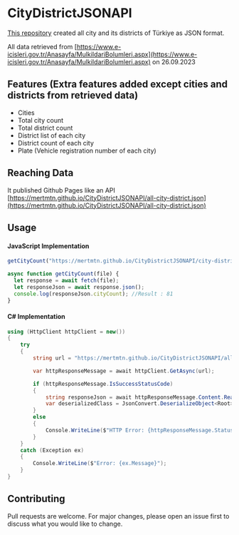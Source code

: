 # CityDistrictJSONAPI

[This repository](https://github.com/mertmtn/CityDistrictJSONAPI) created all city and its districts of Türkiye as JSON format. 

All data retrieved from [https://www.e-icisleri.gov.tr/Anasayfa/MulkiIdariBolumleri.aspx](https://www.e-icisleri.gov.tr/Anasayfa/MulkiIdariBolumleri.aspx) on 26.09.2023

## Features (Extra features added except cities and districts from retrieved data)
* Cities
* Total city count
* Total district count
* District list of each city
* District count of each city
* Plate (Vehicle registration number of each city)


## Reaching Data

It published Github Pages like an API
[https://mertmtn.github.io/CityDistrictJSONAPI/all-city-district.json](https://mertmtn.github.io/CityDistrictJSONAPI/all-city-district.json)

## Usage

#### JavaScript Implementation
```javascript
getCityCount("https://mertmtn.github.io/CityDistrictJSONAPI/city-district.json");

async function getCityCount(file) {
  let response = await fetch(file);
  let responseJson = await response.json();  
  console.log(responseJson.cityCount); //Result : 81
}
```

#### C# Implementation
```csharp
using (HttpClient httpClient = new())
{
    try
    {
        string url = "https://mertmtn.github.io/CityDistrictJSONAPI/all-city-district.json";

        var httpResponseMessage = await httpClient.GetAsync(url);

        if (httpResponseMessage.IsSuccessStatusCode)
        { 
            string responseJson = await httpResponseMessage.Content.ReadAsStringAsync();
            var deserializedClass = JsonConvert.DeserializeObject<Root>(responseJson);
        }
        else
        {
            Console.WriteLine($"HTTP Error: {httpResponseMessage.StatusCode}");
        }
    }
    catch (Exception ex)
    {
        Console.WriteLine($"Error: {ex.Message}");
    }
}
```

## Contributing

Pull requests are welcome. For major changes, please open an issue first
to discuss what you would like to change.
